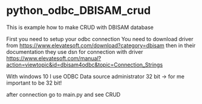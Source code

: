 # python_odbc_DBISAM_crud
This is example how to make CRUD with DBISAM database

First you need to setup your odbc connection
You need to download driver from https://www.elevatesoft.com/download?category=dbisam
then in their documentation they use dsn for connection with driver
https://www.elevatesoft.com/manual?action=viewtopic&id=dbisam4odbc&topic=Connection_Strings

With windows 10 I use ODBC Data source administrator 32 bit -> for me important to be 32 bit!

after connection go to main.py and see CRUD